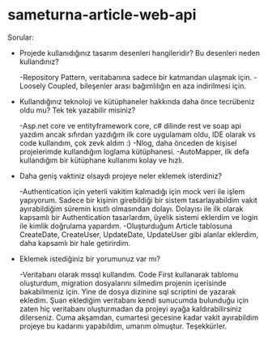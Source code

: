 ﻿# sameturna-article-web-api


Sorular: 
- Projede kullanıdığınız tasarım desenleri hangileridir? Bu desenleri neden kullandınız? 

	-Repository Pattern, veritabanına sadece bir katmandan ulaşmak için.
	-Loosely Coupled, bileşenler arası bağımlılığın en aza indirilmesi için.

- Kullandığınız teknoloji ve kütüphaneler hakkında daha önce tecrübeniz oldu mu? Tek tek yazabilir misiniz? 

	-Asp.net core ve entityframework core, c# dilinde rest ve soap api yazdım ancak sıfırdan yazdığım ilk core uygulamam oldu, IDE olarak vs code kullandım, çok zevk aldım :)
	-Nlog, daha önceden de kişisel projelerimde kullandığım loglama kütüphanesi.
	-AutoMapper, ilk defa kullandığım bir kütüphane kullanımı kolay ve hızlı.
	
- Daha geniş vaktiniz olsaydı projeye neler eklemek isterdiniz? 
	
	-Authentication için yeterli vakitim kalmadığı için mock veri ile işlem yapıyorum. 
	 Sadece bir kişinin girebildiği bir sistem tasarlayabildim vakit ayırabildiğim süremin kısıtlı olmasından dolayı.
         Dolayısı ile ilk olarak kapsamlı bir Authentication tasarlardım, üyelik sistemi eklerdim ve login ile kimlik doğrulama yapardım.
	-Oluşturduğum Article tablosuna CreateDate, CreateUser, UpdateDate, UpdateUser gibi alanlar eklerdim, daha kapsamlı bir hale getirirdim.
	
- Eklemek istediğiniz bir yorumunuz var mı? 

	-Veritabanı olarak mssql kullandım. Code First kullanarak tablomu oluşturdum, migration dosyalarını silmedim projenin içerisinde bakabilmeniz için. 
	 Yine de dosya dizinine sql scriptini de yazarak ekledim. Şuan eklediğim veritabanı kendi sunucumda bulunduğu için zaten hiç veritabanı oluşturmadan da 
 	 projeyi ayağa kaldırabilirsiniz dilerseniz. Cuma akşamdan, cumartesi gecesine kadar vakit ayırabildim projeye bu kadarını yapabildim, umarım olmuştur. Teşekkürler.


